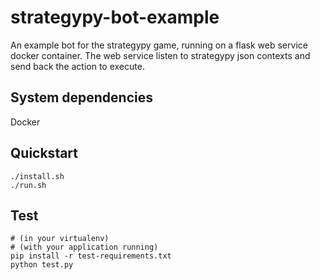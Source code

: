 strategypy-bot-example
======================

An example bot for the strategypy game, running on a flask web service docker container.
The web service listen to strategypy json contexts and send back the action to execute.

System dependencies
-------------------

Docker


Quickstart
----------

```
./install.sh
./run.sh

```

Test
----

```
# (in your virtualenv)
# (with your application running)
pip install -r test-requirements.txt
python test.py
```
